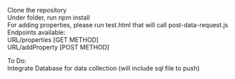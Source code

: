 Clone the repository  
Under folder, run npm install  
For adding properties, please run test.html that will call post-data-request.js  
Endpoints available:  
URL/properties [GET METHOD]  
URL/addProperty [POST METHOD]    

To Do:  
Integrate Database for data collection (will include sql file to push)
